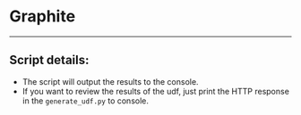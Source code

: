 # Graphite

___
## Script details:
- The script will output the results to the console.
- If you want to review the results of the udf, just print the HTTP response in the ```generate_udf.py``` to console.